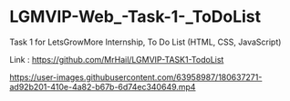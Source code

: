 # LGMVIP-Web_-Task-1-_ToDoList
Task 1 for LetsGrowMore Internship,
To Do List (HTML, CSS, JavaScript)

Link : https://github.com/MrHail/LGMVIP-TASK1-TodoList


https://user-images.githubusercontent.com/63958987/180637271-ad92b201-410e-4a82-b67b-6d74ec340649.mp4

